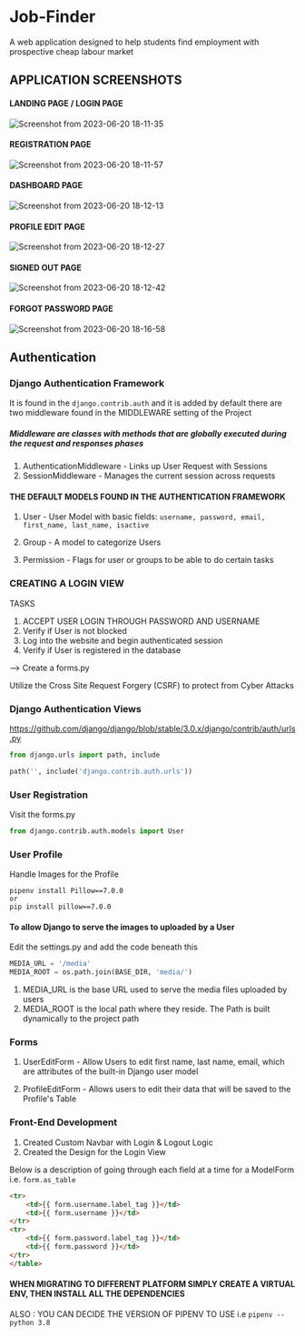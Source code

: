 # Job-Finder
A web application designed to help students find employment with prospective cheap labour market

## APPLICATION SCREENSHOTS
#### LANDING PAGE / LOGIN PAGE
![Screenshot from 2023-06-20 18-11-35](https://github.com/Ndhlovu1/job/assets/46927702/0b4d7ddc-94ed-4e97-91fd-9e920767e755)

#### REGISTRATION PAGE
![Screenshot from 2023-06-20 18-11-57](https://github.com/Ndhlovu1/job/assets/46927702/ccec5913-b807-4e89-9c74-e6f288dc6d4f)

#### DASHBOARD PAGE
![Screenshot from 2023-06-20 18-12-13](https://github.com/Ndhlovu1/job/assets/46927702/73583959-b434-4c8a-a510-b893f9559a5b)

#### PROFILE EDIT PAGE
![Screenshot from 2023-06-20 18-12-27](https://github.com/Ndhlovu1/job/assets/46927702/662b3ceb-f6f2-4bec-9411-5c23cec5a16c)

#### SIGNED OUT PAGE
![Screenshot from 2023-06-20 18-12-42](https://github.com/Ndhlovu1/job/assets/46927702/31c8ed53-fe99-4195-a215-1dda797d6311)

#### FORGOT PASSWORD PAGE
![Screenshot from 2023-06-20 18-16-58](https://github.com/Ndhlovu1/job/assets/46927702/a016733b-5ab3-48e4-af70-759bd2cd8db2)

## Authentication
### Django Authentication Framework
It is found in the ```django.contrib.auth``` and it is added by default there are two middleware found in the MIDDLEWARE setting of the Project

##### Middleware are classes with methods that are globally executed during the request and responses phases

1. AuthenticationMiddleware - Links up User Request with Sessions
2. SessionMiddleware - Manages the current session across requests

#### THE DEFAULT MODELS FOUND IN THE AUTHENTICATION FRAMEWORK

1. User - User Model with basic fields: 
```username, password, email, first_name, last_name, isactive```

2. Group - A model to categorize Users

3. Permission - Flags for user or groups to be able to do certain tasks

### CREATING A LOGIN VIEW
TASKS
1. ACCEPT USER LOGIN THROUGH PASSWORD AND USERNAME
2. Verify if User is not blocked
3. Log into the website and begin authenticated session
4. Verify if User is registered in the database

--> Create a forms.py

Utilize the Cross Site Request Forgery (CSRF) to protect from Cyber Attacks

### Django Authentication Views
https://github.com/django/django/blob/stable/3.0.x/django/contrib/auth/urls.py

```python
from django.urls import path, include

path('', include('django.contrib.auth.urls'))
```

### User Registration
Visit the forms.py
```python
from django.contrib.auth.models import User
```

### User Profile
Handle Images for the Profile
```shell
pipenv install Pillow==7.0.0
or
pip install pillow==7.0.0
```

#### To allow Django to serve the images to uploaded by a User
Edit the settings.py and add the code beneath this
```python
MEDIA_URL = '/media'
MEDIA_ROOT = os.path.join(BASE_DIR, 'media/')
```
1. MEDIA_URL is the base URL used to serve the media files uploaded by users
2. MEDIA_ROOT is the local path where they reside. The Path is built dynamically to the project path


### Forms
1. UserEditForm - Allow Users to edit first name, last name, email, which are attributes of the built-in Django user model

2. ProfileEditForm - Allows users to edit their data that will be saved to the Profile's Table

### Front-End Development
1. Created Custom Navbar with Login & Logout Logic
2. Created the Design for the Login View

Below is a description of going through each field at a time for a ModelForm i.e. ```form.as_table```
```html
<tr>
    <td>{{ form.username.label_tag }}</td>
    <td>{{ form.username }}</td>
</tr>
<tr>
    <td>{{ form.password.label_tag }}</td>
    <td>{{ form.password }}</td>
</tr>
</table>
```

#### WHEN MIGRATING TO DIFFERENT PLATFORM SIMPLY CREATE A VIRTUAL ENV, THEN INSTALL ALL THE DEPENDENCIES
ALSO : YOU CAN DECIDE THE VERSION OF PIPENV TO USE i.e
```pipenv --python 3.8```







